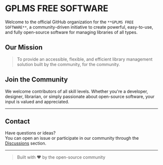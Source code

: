 # GPLMS FREE SOFTWARE

Welcome to the official GitHub organization for the `**GPLMS FREE SOFTWARE**`, a community-driven initiative to create powerful, easy-to-use, and fully open-source software for managing libraries of all types.


## Our Mission

> To provide an accessible, flexible, and efficient library management solution built by the community, for the community.


## Join the Community

We welcome contributors of all skill levels. Whether you're a developer, designer, librarian, or simply passionate about open-source software, your input is valued and appreciated.

---

## Contact

Have questions or ideas?  
You can open an issue or participate in our community through the [Discussions](https://github.com/orgs/gplms/discussions) section.

---

> Built with ❤️ by the open-source community
